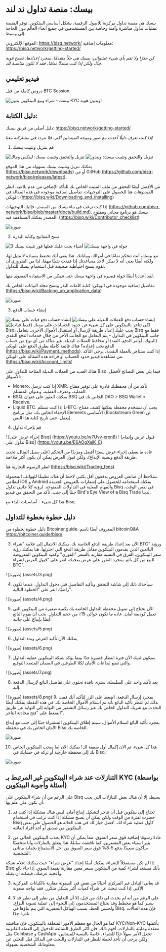 # بيسك: منصة تداول ند لند

بيسك هي منصة تداول مركزية للأصول الرقمية، بشكل أساسي البيتكوين. توفر المنصة عمليات تداول مباشرة وآمنة وخاصة بين المستخدمين في جميع أنحاء العالم دون الحاجة إلى وسيط.

الموقع الإلكتروني: https://bisq.network/
معلومات إضافية: https://bisq.network/getting-started/

_كن حذرًا ولا تقم بأي شيء عشوائي، بيسك هي حلاً متقدمًا. بمجرد إعدادها، تصبح قوية جدًا، ولكن إذا كنت مبتدئًا تمامًا، فقد لا تكون مناسبة لك._

## فيديو تعليمي

دروس كاملة من قبل BTC Session:

![ بيسك - شراء وبيع البيتكوين بدون KYC وبدون هوية! ](https://youtu.be/4LyEKA5Iq9I)

## دليل الكتابة:

دليل أصلي من فريق بيسك: https://bisq.network/getting-started/

_إذا كنت تعرف دليلًا أحدث مع صور وموجه للمبتدئين أكثر، فلا تتردد في مشاركته معنا!_

1. قم بتنزيل وتثبيت بيسك

![تنزيل والتحقق وتثبيت بيسك: لينكس وماك](https://youtu.be/dTfM4AsxNHY)
![تنزيل والتحقق وتثبيت بيسك: ويندوز](https://youtu.be/XABzwXw6X0A)

يمكنك تنزيل وتثبيت بيسك بسهولة من هذا الموقع (https://bisq.network/downloads) أو من GitHub (https://github.com/bisq-network/bisq/releases/latest).

من الأفضل أيضًا التحقق من ملف المثبت الخاص بك للتأكد الإضافي من عدم تلاعبه. انظر الفيديوهات هنا للحصول على التوجيهات. تفاصيل إضافية موجودة في هذه المقالة في الويكي. (https://bisq.wiki/Downloading_and_installing)

إذا كنت ترغب في بناء بيسك من المصدر، فإليك التوجيهات (https://github.com/bisq-network/bisq/blob/master/docs/build.md). بيسك هو برنامج مجاني ومفتوح المصدر يمكنك المساهمة فيه. (https://bisq.wiki/Contributor_checklist)

![صورة](assets/1.png)

2. نسخ المفاتيح وكتابة البذرة

![3 أشياء يجب عليك فعلها فور تثبيت بيسك](https://youtu.be/JSwMcQAT_CA)
![جولة في واجهة بيسك](https://youtu.be/HDkzUl9wibc)

مع بيسك، أنت تتحكم تمامًا في أموالك وبياناتك. هذا يعني أنك تحتفظ بسيادة لا مثيل لها، ولكنه أيضًا يعني أنه لا يمكن لأحد مساعدتك إذا فقدت شيئًا مهمًا، لذا من الضروري أن تقوم بنسخ احتياطية صحيحة قبل استخدام بيسك للتداول.

لقد أعددنا أيضًا جولة قصيرة في واجهة بيسك حتى تتمكن من الاستفادة القصوى منها.

تفاصيل إضافية موجودة في الويكي: كتابة كلمات البذر ونسخ مجلد البيانات الخاص بك. (https://bisq.wiki/Backing_up_application_data)

![صورة](assets/2.png)

3. إنشاء حساب الدفع

![إنشاء حساب دفع فيات على بيسك](https://youtu.be/nDgT_kFC-9Y)
![إنشاء حساب دفع للعملات البديلة على بيسك](https://youtu.be/33UTotkxw_0)
![كل شيء عن حدود الحسابات على بيسك (فقط فيات)](https://youtu.be/TP5Zh6IJPVo)
لكي تتاجر بالبيتكوين على Bisq، يجب عليك إعداد طريقة لإرسال أو استقبال الأموال الأخرى. يتعامل Bisq فقط مع جانب البيتكوين في التداول - يتم التعامل مع الجانب الآخر من خلال خدمات الدفع النقدي (البنوك، أوامر الدفع، النقد) أو محافظ العملات البديلة.
غير متأكد من أي نوع من حساب الدفع يجب إعداده؟ هناك قائمة كاملة بطرق الدفع على الويكي (https://bisq.wiki/Payment_methods). إذا كنت ستتاجر بالعملة النقدية، يرجى التأكد من مشاهدة فيديو حدود الحساب أو قراءة هذه المقالة على الويكي. (https://bisq.wiki/Account_limits)

هناك العديد من العملات البديلة المتاحة للتداول على Bisq. فيما يلي بعض النصائح لأفضل الأسواق:

- Monero. إذا كنت ترسل XMR، تأكد من أن محفظتك قادرة على توفير مفتاح العملية، ومعرف العملية، وعنوان المستلم.
- BSQ. يمكنك العثور على عنوان BSQ الخاص بك في DAO > BSQ Wallet > Receive.
- Liquid BTC. إذا كنت تستلم L-BTC، يجب أن تستخدم محفظة يمكنها كشف مفتاح الإخفاء الخاص بك، مثل برنامج Elements الأساسي (Blockstream Green لن يعمل، حتى تاريخ كتابة هذا النص).

4. قم بإجراء تداول

! [إجراء عرض على Bisq] (https://youtu.be/w7Uvv-xrxn8)
! [قبول عرض وإتمام تداول على Bisq] (https://youtu.be/E6AOgXajK_E)

عادة ما يعطي إجراء عرض سعرًا أفضل ومزيدًا من التحكم (على سبيل المثال، تحديد طريقة الدفع ونسبة الإيداع)، ولكن قبول العرض يمكن أن يكون أكثر ملاءمة.

انظر الرسوم التجارية هنا (https://bisq.wiki/Trading_fees).

ستلاحظ أن صانعي العروض يدفعون أقل بكثير. لاحظ أن هناك تطبيقًا للهواتف المحمولة لنظامي iOS و Android يمكنك استخدامه للحصول على إشعارات بالعروض الجديدة والمهام الفعلية في التداولات المفتوحة. لرؤية كلا جانبي تداول Bisq في نفس الوقت، جنبًا إلى جنب، تأكد من التحقق من فيديو Bird's Eye View of a Bisq Trade لدينا.

هذا كل شيء - أساسيات البدء مع Bisq.

## دليل خطوة بخطوة للتداول

دليل خطوة بخطوة من Bitcoiner.guide، المعروف أيضًا باسم bitcoinQ&A https://bitcoiner.guide/bisq/

3. الآن بعد إعداد طريقة الدفع الخاصة بك، يمكنك الانتقال إلى علامة "شراء BTC" ورؤية البائعين الذين يقدمون البيتكوين مقابل طريقة الدفع التي اخترتها. هنا يمكنك رؤية سعر البيتكوين، الفرق في النسبة مقارنة بالسعر "الفوري" وكمية البيتكوين المعروضة للبيع من كل بائع. بمجرد العثور على عرض يعجبك، انقر على "قبول العرض لشراء BTC".

! [صورة] (assets/3.png)

4. سيأخذك ذلك إلى شاشة للتحقق وتأكيد التفاصيل قبل دخول التداول. عندما تكون راضيًا، انقر على "الخطوة التالية".

! [صورة] (assets/4.png)

5. الآن تحتاج إلى تمويل محفظة التداول الخاصة بك بكمية صغيرة من البيتكوين التي تعمل كوديعة أمان. عادة ما تكون حوالي 15٪ من حجم التداول. يجب أن يقوم البائع أيضًا بإيداع على جانبه.

! [صورة] (assets/5.png)

6. يمكنك الآن تأكيد العرض وبدء التداول

! [صورة] (assets/6.png)

7. ستكون لديك الآن فترة انتظار قصيرة جدًا بينما يؤكد شبكة البيتكوين عملية التداول والتي تضع إيداعات الأمان لكلا الطرفين في الضمان المتعدد التوقيع.

! [صورة] (assets/7.png)

8. بعد تأكيد واحد على السلسلة، سترى نافذة تحتوي على تفاصيل البائع لإرسال الدفعة إليه.

! [صورة] (assets/8.png)
9. بمجرد إرسال الدفعة، اضغط على الزر لتأكيد أنك قمت بذلك ثم انتظر تأكيد البائع بأنه تم استلام الأموال الخاصة بك. في هذه النقطة يمكنك أيضًا التحدث مع شريك التداول الخاص بك عبر رسائل التشفير من النهاية إلى النهاية عن طريق الضغط على "فتح محادثة التاجر".

بمجرد تأكيد البائع استلام الأموال، سيتم إطلاق البيتكوين المشتراة جنبًا إلى جنب مع إيداع الأمان الخاص بك في محفظة Bisq الخاصة بك.

![صورة](assets/9.png)

10. هذا كل شيء، تم الآن إكمال أول صفقة لك! يمكنك الآن إما سحب البيتكوين الخاص بك إلى محفظة خارجية أو تركه في حسابك في Bisq.

![صورة](assets/10.png)

## التنازلات عند شراء البيتكوين غير المرتبط بـ KYC (بواسطة أسئلة وأجوبة البيتكوين)

على الرغم من أن شراء البيتكوين على Bisq بسيط، إلا أن هناك بعض التنازلات التي يجب أن تكون على علم بها.

1. تحتاج إلى بيتكوين قبل أن تتاجر لتشكيل إيداع أمان. ليس هناك مشكلة إذا كنت قد حضرت لفترة من الوقت ولكن يمكن أن يصبح مشكلة إذا كنت ترغب في استخدام Bisq كأول عملية شراء لك. أفضل خيار لك في هذه الحالة هو الحصول على بعض البيتكوين من صديق أو أحد أفراد العائلة.

2. يجذب البيتكوين الخالي من KYC عادةً رسومًا إضافية فوق سعر السوق، مما يمكن أن يثير استياء بعض المشترين. كما ناقشت سابقًا، هذا يتعلق بالتنازلات وأنا شخصيًا سأكون سعيدًا بدفع 5-8% فوق سعر السوق من أجل الاستمتاع بحماية بياناتي الشخصية.

إذا لم تكن مستعجلاً للشراء، يمكنك أيضًا إعداد "عرض شراء" حيث يمكنك إعلام شبكة Bisq بأنك مستعد لشراء كمية من البيتكوين بسعر معين مقارنة بقيمة السوق. إذا جاء بائع وأعجبه عرضك، فيمكنه أن يقبله.

3. قد يعاني التبادل غير المركزي أحيانًا من نقص في السيولة مقارنة بالكيانات المركزية الأكبر. إذا كنت تبحث عن شراء كميات أكبر بشكل متكرر، فقد تواجه صعوبة.

4. على الرغم من أنه لم يحدث لي ذلك من قبل، إلا أن التداول من نظير إلى نظير قد لا يسير كما هو مخطط وقد يحتاج المستخدمون إلى اللجوء إلى عملية تسوية النزاع. ولحسن الحظ، بسبب الهياكل التحفيزية التي يتم بناؤها في Bisq، فإن هذه الحالات نادرة جدًا.

كما هو الحال مع معظم الأمور المتعلقة بالبيتكوين، فإن مناقشة KYC/Non-KYC بأكملها معقدة ومليئة بالتنازلات. أفهم ذلك، فإن أكثر الطرق الشائعة للدخول إلى العملة القانونية مثل Coinbase و CashApp تجعل الأمر سهلاً جدًا للشراء، خاصةً بالنسبة للمبتدئين، ولكن يرجى أن تأخذ لحظة للنظر في التنازلات والبحث في البدائل قبل التخلي عن معلوماتك الشخصية بسهولة.